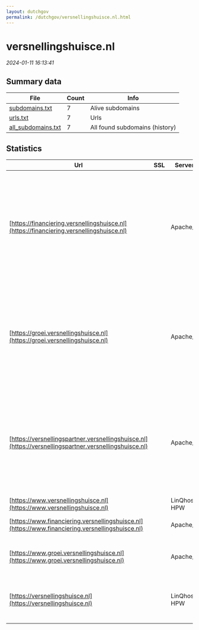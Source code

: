 ```yaml
---
layout: dutchgov
permalink: /dutchgov/versnellingshuisce.nl.html
---
```



# versnellingshuisce.nl
*2024-01-11 16:13:41*
## Summary data


| File       | Count | Info |
|------------|-------|------|
|[subdomains.txt](/data/versnellingshuisce.nl/subdomains.txt)|7|Alive subdomains|
|[urls.txt](/data/versnellingshuisce.nl/urls.txt)|7|Urls|
|[all_subdomains.txt](/data/versnellingshuisce.nl/all_subdomains.txt)|7|All found subdomains (history)|


## Statistics


| Url | SSL | Server | Cookie | HSTS | CSP | XFO | XXP | RP | Tech |Title |
|------------|-------|------|------|------|------|------|------|------|------|------|
|[https://financiering.versnellingshuisce.nl](https://financiering.versnellingshuisce.nl)| |Apache/2| |:white_check_mark: | | :white_check_mark: | :white_check_mark: | :white_check_mark: |Apache HTTP Server:2 Google Tag Manager Gravity Forms HSTS MySQL PHP:8.1.24 WordPress Yoast SEO:20.12 ZURB Foundation|Nederland Circul...|
|[https://groei.versnellingshuisce.nl](https://groei.versnellingshuisce.nl)| |Apache/2| | | | | | :white_check_mark: |Apache HTTP Server:2 Google Tag Manager Gravity Forms MySQL PHP:8.1.25 WordPress Yoast SEO:20.12 ZURB Foundation|Groeiprogramma's...|
|[https://versnellingspartner.versnellingshuisce.nl](https://versnellingspartner.versnellingshuisce.nl)| |Apache/2|:white_check_mark: | | | | | :white_check_mark: |Apache HTTP Server:2 Google Tag Manager Gravity Forms MySQL PHP:7.4.33 WordPress Yoast SEO:20.12 ZURB Foundation|Vind de juiste V...|
|[https://www.versnellingshuisce.nl](https://www.versnellingshuisce.nl)| |LinQhost HPW|:o: | | | :white_check_mark: | :white_check_mark: | :white_check_mark: ||301 Moved Perman...|
|[https://www.financiering.versnellingshuisce.nl](https://www.financiering.versnellingshuisce.nl)| |Apache/2| |:white_check_mark: | | :white_check_mark: | :white_check_mark: | :white_check_mark: |Apache HTTP Server:2|301 Moved Perman...|
|[https://www.groei.versnellingshuisce.nl](https://www.groei.versnellingshuisce.nl)| |Apache/2| | | | | | :white_check_mark: |Apache HTTP Server:2 HSTS PHP:8.1.25||
|[https://versnellingshuisce.nl](https://versnellingshuisce.nl)| |LinQhost HPW|:o: | | | :white_check_mark: | :white_check_mark: | :white_check_mark: |Alpine.js Google Tag Manager Laravel PHP Statamic|Versnellingshuis...|